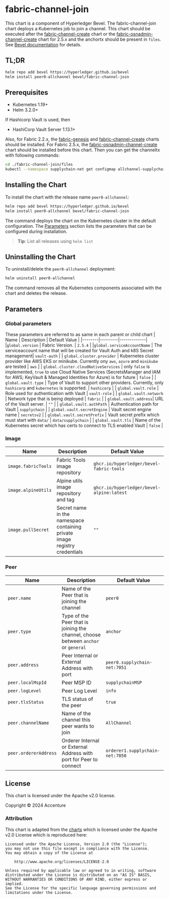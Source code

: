 [//]: # (##############################################################################################)
[//]: # (Copyright Accenture. All Rights Reserved.)
[//]: # (SPDX-License-Identifier: Apache-2.0)
[//]: # (##############################################################################################)

# fabric-channel-join

This chart is a component of Hyperledger Bevel. The fabric-channel-join chart deploys a Kubernetes job to join a channel. This chart should be executed after the [fabric-channel-create](../fabric-channel-create/README.md) chart or the [fabric-osnadmin-channel-create](../fabric-osnadmin-channel-create/README.md) chart for 2.5.x and the anchortx should be present in `files`. See [Bevel documentation](https://hyperledger-bevel.readthedocs.io/en/latest/) for details.

## TL;DR

```bash
helm repo add bevel https://hyperledger.github.io/bevel
helm install peer0-allchannel bevel/fabric-channel-join
```

## Prerequisites

- Kubernetes 1.19+
- Helm 3.2.0+

If Hashicorp Vault is used, then
- HashiCorp Vault Server 1.13.1+

Also, for Fabric 2.2.x, the [fabric-genesis](../fabric-genesis/README.md) and [fabric-channel-create](../fabric-channel-create/README.md) charts should be installed. 
For Fabric 2.5.x, the [fabric-osnadmin-channel-create](../fabric-osnadmin-channel-create/README.md) chart should be installed before this chart.
Then you can get the channeltx with following commands:

```bash
cd ./fabric-channel-join/files
kubectl --namespace supplychain-net get configmap allchannel-supplychain-anchortx -o jsonpath='{.data.allchannel-supplychain-anchortx_base64}' > anchortx.json
```

## Installing the Chart

To install the chart with the release name `peer0-allchannel`:

```bash
helm repo add bevel https://hyperledger.github.io/bevel
helm install peer0-allchannel bevel/fabric-channel-join
```

The command deploys the chart on the Kubernetes cluster in the default configuration. The [Parameters](#parameters) section lists the parameters that can be configured during installation.

> **Tip**: List all releases using `helm list`

## Uninstalling the Chart

To uninstall/delete the `peer0-allchannel` deployment:

```bash
helm uninstall peer0-allchannel
```

The command removes all the Kubernetes components associated with the chart and deletes the release.

## Parameters

### Global parameters
These parameters are referred to as same in each parent or child chart
| Name   | Description  | Default Value |
|--------|---------|-------------|
|`global.version` | Fabric Version. | `2.5.4` |
|`global.serviceAccountName` | The serviceaccount name that will be created for Vault Auth and k8S Secret management| `vault-auth` |
| `global.cluster.provider` | Kubernetes cluster provider like AWS EKS or minikube. Currently ony `aws`, `azure` and `minikube` are tested | `aws` |
| `global.cluster.cloudNativeServices` | only `false` is implemented, `true` to use Cloud Native Services (SecretsManager and IAM for AWS; KeyVault & Managed Identities for Azure) is for future  | `false`  |
| `global.vault.type`  | Type of Vault to support other providers. Currently, only `hashicorp` and `kubernetes` is supported. | `hashicorp`    |
| `global.vault.role`  | Role used for authentication with Vault | `vault-role`    |
| `global.vault.network`  | Network type that is being deployed | `fabric`    |
| `global.vault.address`| URL of the Vault server.    | `""`            |
| `global.vault.authPath`    | Authentication path for Vault  | `supplychain`            |
| `global.vault.secretEngine` | Vault secret engine name   | `secretsv2`  |
| `global.vault.secretPrefix` | Vault secret prefix which must start with `data/`   | `data/supplychain`  |
| `global.vault.tls` | Name of the Kubernetes secret which has certs to connect to TLS enabled Vault   | `false`  |

### Image

| Name   | Description    | Default Value   |
| -------------| ---------- | --------- |
| `image.fabricTools`  | Fabric Tools image repository  | `ghcr.io/hyperledger/bevel-fabric-tools` |
| `image.alpineUtils`  | Alpine utils image repository and tag | `ghcr.io/hyperledger/bevel-alpine:latest` |
| `image.pullSecret`    | Secret name in the namespace containing private image registry credentials | `""`            |

### Peer

| Name   | Description  | Default Value |
|--------|---------|-------------|
| `peer.name` | Name of the Peer that is joining the channel | `peer0` |
| `peer.type` | Type of the Peer that is joining the channel, choose between `anchor` or `general` | `anchor` |
| `peer.address` | Peer Internal or External Address with port | `peer0.supplychain-net:7051` |
| `peer.localMspId` | Peer MSP ID   | `supplychainMSP` |
| `peer.logLevel` | Peer Log Level  | `info` |
| `peer.tlsStatus` | TLS status of the peer  | `true` |
| `peer.channelName` | Name of the channel this peer wants to join  | `AllChannel` |
| `peer.ordererAddress` | Orderer Internal or External Address with port for Peer to connect  | `orderer1.supplychain-net:7050` |

## License

This chart is licensed under the Apache v2.0 license.

Copyright &copy; 2024 Accenture

### Attribution

This chart is adapted from the [charts](https://hyperledger.github.io/bevel/) which is licensed under the Apache v2.0 License which is reproduced here:

```
Licensed under the Apache License, Version 2.0 (the "License");
you may not use this file except in compliance with the License.
You may obtain a copy of the License at

    http://www.apache.org/licenses/LICENSE-2.0

Unless required by applicable law or agreed to in writing, software
distributed under the License is distributed on an "AS IS" BASIS,
WITHOUT WARRANTIES OR CONDITIONS OF ANY KIND, either express or implied.
See the License for the specific language governing permissions and
limitations under the License.
```
